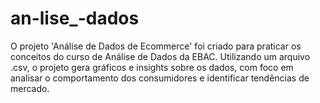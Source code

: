 # an-lise_-dados
O projeto 'Análise de Dados de Ecommerce' foi criado para praticar os conceitos do curso de Análise de Dados da EBAC. Utilizando um arquivo .csv, o projeto gera gráficos e insights sobre os dados, com foco em analisar o comportamento dos consumidores e identificar tendências de mercado.
